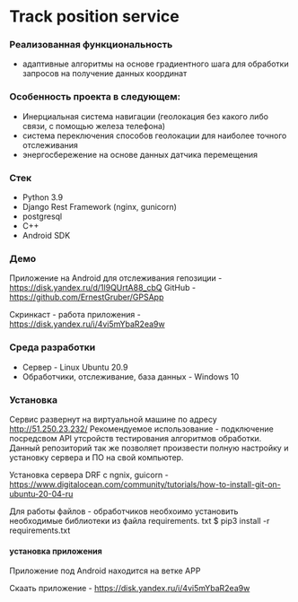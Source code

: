# Track position service

### Реализованная функциональность
* адаптивные алгоритмы на основе градиентного шага для обработки запросов на получение данных координат

 ### Особенность проекта в следующем:
  * Инерциальная система навигации (геолокация без какого либо связи, с помощью железа телефона)
  * система переключения способов геолокации для наиболее точного отслеживания
  * энергосбережение на основе данных датчика перемещения

 ### Стек
* Python 3.9
* Django Rest Framework (nginx, gunicorn)
* postgresql
* C++
* Android SDK

### Демо
Приложение на Android для отслеживания гепозиции - https://disk.yandex.ru/d/1l9QUrtA88_cbQ GitHub - https://github.com/ErnestGruber/GPSApp

Скринкаст - работа приложения - https://disk.yandex.ru/i/4vi5mYbaR2ea9w

### Среда разработки
* Сервер - Linux Ubuntu 20.9 
* Обработчики, отслеживание, база данных - Windows 10

### Установка
Сервис развернут на виртуальной машине по адресу http://51.250.23.232/ 
Рекомендуемое использование - подключение посредсвом API утсройств тестирования алгоритмов обработки. Данный репозиторий так же позволяет произвести полную настройку и установку сервера и ПО на свой компьютер. 

Установка сервера DRF c ngnix, guicorn - https://www.digitalocean.com/community/tutorials/how-to-install-git-on-ubuntu-20-04-ru

Для работы файлов - обработчиков необхоимо установить необходимые библиотеки из файла requirements. txt
$ pip3 install -r requirements.txt 

#### установка приложения 

Приложение под Android находится на ветке APP

Скаать приложение - https://disk.yandex.ru/i/4vi5mYbaR2ea9w
